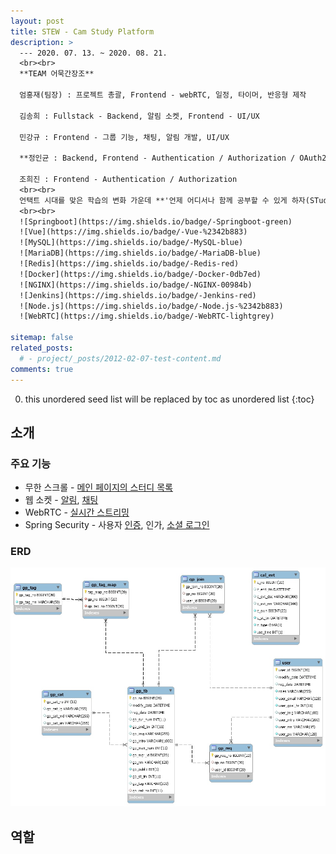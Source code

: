 ```yaml
---
layout: post
title: STEW - Cam Study Platform
description: >
  --- 2020. 07. 13. ~ 2020. 08. 21.
  <br><br>
  **TEAM 어묵간장조**  

  엄홍재(팀장) : 프로젝트 총괄, Frontend - webRTC, 일정, 타이머, 반응형 제작  

  김송희 : Fullstack - Backend, 알림 소켓, Frontend - UI/UX  

  민강규 : Frontend - 그룹 기능, 채팅, 알림 개발, UI/UX  

  **정인균 : Backend, Frontend - Authentication / Authorization / OAuth2**  

  조희진 : Frontend - Authentication / Authorization
  <br><br>
  언택트 시대를 맞은 학습의 변화 가운데 **'언제 어디서나 함께 공부할 수 있게 하자(STudy EveryWhere)'**라는 목표를 가지고 온라인 캠 스터디 플랫폼인 STEW를 제작하였습니다.
  <br><br>
  ![Springboot](https://img.shields.io/badge/-Springboot-green)
  ![Vue](https://img.shields.io/badge/-Vue-%2342b883)
  ![MySQL](https://img.shields.io/badge/-MySQL-blue)
  ![MariaDB](https://img.shields.io/badge/-MariaDB-blue)
  ![Redis](https://img.shields.io/badge/-Redis-red)
  ![Docker](https://img.shields.io/badge/-Docker-0db7ed)
  ![NGINX](https://img.shields.io/badge/-NGINX-00984b)
  ![Jenkins](https://img.shields.io/badge/-Jenkins-red)
  ![Node.js](https://img.shields.io/badge/-Node.js-%2342b883)
  ![WebRTC](https://img.shields.io/badge/-WebRTC-lightgrey)

sitemap: false
related_posts:
  # - project/_posts/2012-02-07-test-content.md
comments: true
---
```

<!-- blank -->
0. this unordered seed list will be replaced by toc as unordered list
{:toc}

## 소개
<div id="stew-carousel" class="swiper-container"></div>
<script>
  swiperInitialize("stew-carousel", {
    path: "/img/project/stew",
    imgList: [
      "main.jpeg",
      "register-normal.jpeg", 
      "register-social.jpeg",
      "login.jpeg",
      "study-list.jpeg",
      "study-list-search.jpeg",
      "study-participate.jpeg",
      "study-private-accept.jpeg",
      "study-create.jpeg",
      "study-detail-1.jpeg",
      "study-detail-2.jpeg",
      "cam-study-ready.jpeg",
      "cam-study.jpeg",
      "mypage-1.jpeg",
      "mypage-2.jpeg",
      "mypage-3.jpeg",
      "guide.jpeg"
    ],
    dotted: false,
    millis: 4000
  })
</script>

### 주요 기능
* 무한 스크롤 - <a href="javascript:slideTo(4)">메인 페이지의 스터디 목록</a>
* 웹 소켓 - <a href="javascript:slideTo(7)">알림</a>, <a href="javascript:slideTo(12)">채팅</a>
* WebRTC - <a href="javascript:slideTo(12)">실시간 스트리밍</a>
* Spring Security - 사용자 <a href="javascript:slideTo(3)">인증</a>, 인가, <a href="javascript:slideTo(2)">소셜 로그인</a>

### ERD
<img src="/assets/img/project/stew/erd.jpg">

## 역할